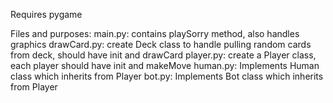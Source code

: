 Requires pygame

Files and purposes:
  main.py: contains playSorry method, also handles graphics
  drawCard.py: create Deck class to handle pulling random cards from deck, should have init and drawCard
  player.py: create a Player class, each player should have init and makeMove
  human.py: Implements Human class which inherits from Player
  bot.py: Implements Bot class which inherits from Player
